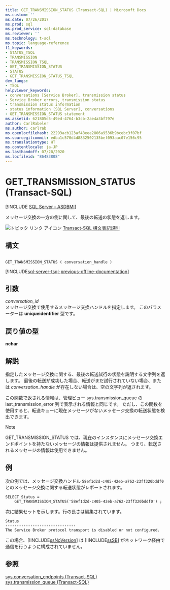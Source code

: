 ```yaml
---
title: GET_TRANSMISSION_STATUS (Transact-SQL) | Microsoft Docs
ms.custom: ''
ms.date: 07/26/2017
ms.prod: sql
ms.prod_service: sql-database
ms.reviewer: ''
ms.technology: t-sql
ms.topic: language-reference
f1_keywords:
- STATUS_TSQL
- TRANSMISSION
- TRANSMISSION_TSQL
- GET_TRANSMISSION_STATUS
- STATUS
- GET_TRANSMISSION_STATUS_TSQL
dev_langs:
- TSQL
helpviewer_keywords:
- conversations [Service Broker], transmission status
- Service Broker errors, transmission status
- transmission status information
- status information [SQL Server], conversations
- GET_TRANSMISSION_STATUS statement
ms.assetid: 621805d5-49ed-4764-b3cb-2ae4a3bf797e
author: CarlRabeler
ms.author: carlrab
ms.openlocfilehash: 22293acb123af48eee2806a9536b9bcebc3f07bf
ms.sourcegitcommit: edba1c570d4d8832502135bef093aac07e156c95
ms.translationtype: HT
ms.contentlocale: ja-JP
ms.lasthandoff: 07/20/2020
ms.locfileid: "86483808"
---
```

# <a name="get_transmission_status-transact-sql"></a>GET_TRANSMISSION_STATUS (Transact-SQL)
[!INCLUDE [SQL Server - ASDBMI](../../includes/applies-to-version/sql-asdbmi.md)]

  メッセージ交換の一方の側に関して、最後の転送の状態を返します。  
  
 ![トピック リンク アイコン](../../database-engine/configure-windows/media/topic-link.gif "トピック リンク アイコン") [Transact-SQL 構文表記規則](../../t-sql/language-elements/transact-sql-syntax-conventions-transact-sql.md)  
  
## <a name="syntax"></a>構文  
  
```  
  
GET_TRANSMISSION_STATUS ( conversation_handle )  
```  
  
[!INCLUDE[sql-server-tsql-previous-offline-documentation](../../includes/sql-server-tsql-previous-offline-documentation.md)]

## <a name="arguments"></a>引数
 *conversation_id*  
 メッセージ交換で使用するメッセージ交換ハンドルを指定します。 このパラメーターは **uniqueidentifier** 型です。  
  
## <a name="return-types"></a>戻り値の型  
 **nchar**  
  
## <a name="remarks"></a>解説  
 指定したメッセージ交換に関する、最後の転送試行の状態を説明する文字列を返します。 最後の転送が成功した場合、転送がまだ試行されていない場合、または *conversation_handle* が存在しない場合は、空の文字列が返されます。  
  
 この関数で返される情報は、管理ビュー sys.transmission_queue の last_transmission_error 列で表示される情報と同じです。 ただし、この関数を使用すると、転送キューに現在メッセージがないメッセージ交換の転送状態を検出できます。  
  
> [!NOTE]  
>  GET_TRANSMISSION_STATUS では、現在のインスタンスにメッセージ交換エンドポイントを持たないメッセージの情報は提供されません。 つまり、転送されるメッセージの情報は使用できません。  
  
## <a name="examples"></a>例  
 次の例では、メッセージ交換ハンドル `58ef1d2d-c405-42eb-a762-23ff320bddf0` とのメッセージ交換に関する転送状態がレポートされます。  
  
```  
SELECT Status =  
    GET_TRANSMISSION_STATUS('58ef1d2d-c405-42eb-a762-23ff320bddf0') ;  
```  
  
 次に結果セットを示します。行の長さは編集されています。  
  
 ```
 Status  
 ------------------------------- 
 The Service Broker protocol transport is disabled or not configured.
 ```  
  
 この場合、[!INCLUDE[ssNoVersion](../../includes/ssnoversion-md.md)] は [!INCLUDE[ssSB](../../includes/sssb-md.md)] がネットワーク経由で通信を行うように構成されていません。  
  
## <a name="see-also"></a>参照  
 [sys.conversation_endpoints &#40;Transact-SQL&#41;](../../relational-databases/system-catalog-views/sys-conversation-endpoints-transact-sql.md)   
 [sys.transmission_queue &#40;Transact-SQL&#41;](../../relational-databases/system-catalog-views/sys-transmission-queue-transact-sql.md)  
  
  
